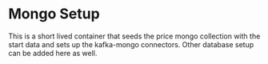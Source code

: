 # Mongo Setup

This is a short lived container that seeds the price mongo collection with the start data and sets up the kafka-mongo connectors. Other database setup can be added here as well. 